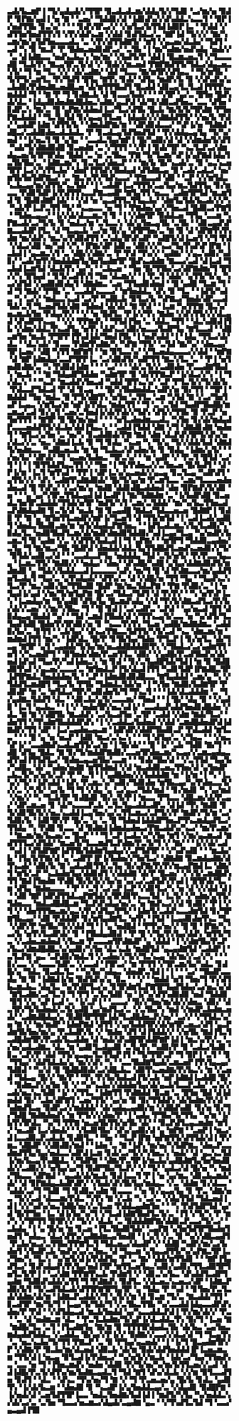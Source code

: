 ▃▟▞▙▃▆▛▐▝▜▞▄▟▄▟▞▞▜▜▛▝▉▃▟▃▟▃▆▞▟▟▄▜▞▞▜▟▊▝▃▞▆▞▅▝▉▟▛▝▊▛▇▞▄▟▐▝▅▝▇▝▝▃▅▞▝▜▟▟▊▞▟▝▐▟▊▟▚▞▞▟▚▟▟▃▚▃▃▜▝▝▉▛▐▞▅▟▜▜▙▝▊▃▚▞▝▝▝▝▊▟▚▜▛▃▞▞▝▞▅▜▃▞▙▜▜▟▐▟▉▛▐▃▝▝▛▟▟▝▞▟▜▜▅▜▅▟▜▜▚▜▝▞▛▞▟▟▚▃▆▝▞▟▟▝▊▟▜▟▃▞▃▝▇▛▐▟▝▜▞▞▞▝▇▞▚▃▆▞▆▞▄▜▟▜▅▃▃▃▟▃▝▃▝▞▛▞▟▜▜▟▇▜▞▝▆▜▝▞▄▃▅▞▟▃▙▞▝▜▟▜▝▃▟▝▚▝▉▝▆▃▛▝▛▝█▟▅▃▅▟▊▟▛▃▞▝▃▜▙▝▐▝▆▞▚▟▆▞▅▟▚▟▄▝▅▟▞▞▝▃▝▟▐▟▇▃▃▝▅▟▚▃▙▃▚▝▅▞▆▞▝▞▙▟▜▞▛▝▟▟▐▝█▃▆▃▅▃▜▝▞▜▃▃▃▟█▝▜▃▙▜▚▝▇▃▄▜▛▃▜▞▟▝▞▝▉▟▞▞▆▃▅▟▝▛▇▛▇▟▜▜▞▜▟▃▞▟▄▃▅▃▚▜▞▝▜▝▆▝▜▃▝▞▞▝▟▞▃▟▇▞▝▟▟▝▜▃▃▝▇▞▆▜▛▞▟▜▄▃▝▝▜▞▆▜▙▝▜▞▛▜▞▃▆▜▃▝▛▞▜▟▜▝█▜▄▝▇▜▚▝▊▟▞▝▟▜▄▝▆▟▛▞▙▝▉▝▞▟▚▟▚▞▄▃▙▟▉▞▛▟▅▟▇▃▅▟█▃▅▝▟▞▆▜▜▜▙▟▜▝█▃▟▟▝▟▊▃▄▜▃▜▃▟▐▜▜▜▚▃▆▟▟▟▝▜▝▝▇▝▛▝▜▝▊▟▇▃▙▝▟▝▊▃▃▞▙▟▞▝▝▝▚▜▛▝▄▞▃▝█▜▅▝█▟▚▟▞▟▃▝▐▟▄▟▉▟▅▟▇▟█▟▅▃▚▟▇▞▄▃▛▟▝▟▞▜▞▟▉▃▟▜▅▃▝▃▃▝▟▜▅▝▊▟▛▃▚▝▇▞▃▝█▝▄▛▇▞▟▟▅▟▐▃▞▜▃▞▟▜▙▝█▃▙▝▇▞▙▜▞▜▛▟▇▝▛▜▅▛▇▃▙▟▟▝▝▜▃▜▄▜▟▝▊▞▄▃▄▜▜▃▅▝▐▟▄▟▞▞▞▟▇▟▟▜▜▞▝▞▅▞▙▝▛▟▞▝▄▟▟▛▐▟▆▝▟▜▜▞▙▝▝▟▆▟▟▛▇▞▆▝▝▟▛▟▊▟▃▃▞▝▚▛▐▞▅▝▜▟▇▟▝▟█▃▞▃▟▟▉▟▅▃▟▃▙▟▃▝▛▝▊▃▟▃▄▜▟▜▅▟▜▟▝▝▛▞▟▟▄▃▄▜▄▝▜▞▚▞▅▟▝▝▐▞▅▃▜▝▉▝▄▜▄▝▝▃▃▟▃▜▄▞▆▛▐▝█▞▚▟▉▞▟▝▟▝▞▟▆▟▅▜▞▟▜▝▚▟▞▜▞▟▇▟▉▟█▝▉▃▅▟▆▝▃▝▞▜▜▜▝▝▞▛▐▝▊▟▞▜▛▝▚▃▜▃▛▃▞▟▆▟▄▃▅▞▙▜▛▜▛▟▄▝█▟▟▝▃▝▅▝▃▜▙▃▝▛▇▝▜▞▜▃▆▞▚▛▐▞▄▛▇▟▐▟▄▜▃▜▙▜▙▞▃▝▐▟▇▃▆▞▚▝▊▃▜▃▞▟▅▃▛▝▝▝▆▞▙▝█▞▚▃▟▞▃▝▉▝▄▃▚▃▅▜▛▛▐▃▞▞▚▜▜▃▙▞▝▟▅▛▐▜▜▟▚▜▙▟▄▟▝▟▜▟▇▃▄▝█▝▃▟▞▃▟▃▞▝▅▞▆▜▙▜▅▜▟▛▇▃▞▝▃▝▇▃▚▞▛▞▜▟▚▃▃▞▝▛▇▃▃▟▝▟▉▝▝▃▛▝▞▞▆▜▟▃▚▃▙▃▄▞▆▞▟▜▜▞▚▃▜▟▞▝▐▝▃▟▟▛▐▃▞▜▜▜▞▃▄▜▄▞▆▃▜▟▜▜▄▝▊▞▆▃▃▝▛▟▊▜▟▛▐▞▛▟▜▜▚▃▃▛▇▃▄▟▛▝▇▜▄▜▜▝▅▃▃▝▃▟▆▜▛▜▟▝▆▃▆▜▟▝▊▝█▟▊▟▇▛▐▟▞▝▝▞▟▝▅▝▄▃▟▜▜▃▜▜▄▃▙▞▝▟▆▜▄▜▟▞▙▃▟▞▞▞▚▝▚▟▞▛▐▃▛▃▜▜▝▜▞▝▚▃▄▃▃▝▅▝▜▝▝▛▇▟▅▞▄▞▞▜▅▃▟▝█▟▉▃▞▛▇▜▝▝▜▟▅▃▄▃▞▝▐▞▞▟▞▟▃▃▆▃▜▝▊▝▐▝▞▟▆▜▛▝▉▟▟▃▅▝▜▜▄▝▃▃▆▝▚▛▇▃▟▞▃▞▜▞▙▝▊▝▅▟▃▞▆▝▃▜▃▃▚▝▟▞▄▜▅▃▄▜▙▝▃▜▙▝▝▟▊▃▄▟▚▛▇▃▃▟▟▛▐▜▃▝▟▝▜▃▄▃▙▝▃▞▆▝▉▞▄▝▟▜▛▜▅▞▃▝▇▝▉▝▟▝▟▛▇▜▚▜▚▟▆▝▆▞▟▟▚▝▆▃▚▞▛▟▉▟▜▜▝▃▚▟▄▜▛▟▚▟▛▝▚▟█▜▞▟▐▃▅▜▝▞▜▝▛▟▝▞▟▃▞▟█▝▅▞▚▟▝▞▚▝▐▛▇▞▟▛▐▟▊▃▝▟▉▞▞▞▚▃▞▜▄▜▚▟▚▛▐▛▇▝▐▃▙▟▐▝▄▃▆▃▚▜▝▃▝▟█▞▞▟▇▞▃▝▛▝▛▟▝▜▚▞▞▝▄▟▇▞▝▞▄▃▚▟▊▞▚▟▊▞▝▃▟▞▆▜▚▜▅▟▟▟▆▜▄▜▅▜▄▟▆▜▛▝█▟▚▃▟▟▆▝▇▃▃▞▃▟▝▟▐▃▟▝▜▃▙▟▐▃▆▜▟▝▟▃▙▜▚▝▄▞▚▝▝▃▙▃▅▝▝▜▅▝█▞▜▜▙▞▃▞▟▛▇▟▆▞▜▝█▜▞▞▚▝█▜▄▟▝▝▊▜▞▃▟▜▚▜▝▜▅▝▟▃▆▞▞▝▐▝▛▃▜▝▟▟▞▝▄▜▜▞▜▞▄▝▚▃▞▟▜▟▝▞▄▟▉▟▊▟▄▜▝▟▇▟▆▃▝▃▅▝▜▜▄▟▊▟▅▟▝▝█▝▄▟█▝▜▃▆▝▜▝▟▝▜▝▇▟▞▝▛▜▙▝▃▝▃▃▟▟▚▃▃▃▞▝▆▜▅▟▟▃▝▟▚▝▉▝▜▃▝▝▐▟▜▞▚▟▃▝▚▝▃▞▞▝▆▟▃▃▚▃▟▝▃▞▛▝▚▟█▃▙▝▉▜▃▞▙▝▚▛▇▃▞▜▅▟▞▟▛▃▃▟▜▟▞▃▜▝▜▃▅▟▜▟▞▟▇▝▜▟▅▟▝▟▞▟▞▝▇▝▛▟▝▝▐▃▆▝▚▞▛▛▇▝█▃▚▞▅▃▆▃▙▜▅▝▛▟▄▞▛▞▝▝▞▝▅▝█▟▜▃▝▛▐▞▞▜▚▝▇▟▅▝▞▟▚▜▜▞▞▞▟▃▄▟▝▟▚▟▛▜▚▃▄▝▝▞▞▝▛▛▇▟▚▝▝▜▜▟▐▜▅▝▃▝▟▟▃▝▜▜▝▝▟▃▚▟▉▟▐▜▙▝▞▟▆▞▟▟▃▜▚▃▟▜▄▝▅▜▚▝▟▟▚▃▞▟▉▞▅▃▃▞▙▟▛▜▄▝▇▜▃▃▟▝▝▟█▃▆▜▅▝▆▃▙▝▛▜▛▛▐▜▚▟▐▟▞▜▅▟▐▜▙▝▐▝▅▟▚▟▟▝▐▝▐▟▄▝▜▜▃▞▟▞▟▃▝▝▟▃▚▟▞▝▊▃▃▝▛▟▆▜▚▟▇▞▚▝▚▛▇▝▜▜▞▝▃▜▟▝▇▞▚▞▝▟▅▃▄▞▜▛▐▃▅▞▝▟█▝▚▜▜▝▇▛▇▜▝▝▆▝▉▜▃▃▚▞▝▞▜▃▅▟▄▃▃▃▞▞▟▟▝▝▆▛▇▝▟▝▇▛▐▟▆▟▄▞▃▃▛▜▛▛▐▃▝▃▞▟▉▟▜▞▚▟▛▜▜▝▇▃▚▜▃▝▃▝▝▛▐▝▅▜▅▟▊▟▇▞▃▝▚▝▛▟▉▟▐▟▆▝▝▝▝▃▞▝▝▝▟▞▃▜▞▞▃▟▉▟▅▝▛▃▃▟▇▜▙▟▚▝▆▃▙▝▝▝▇▝▜▟▄▟▛▜▟▟▅▝▚▟▆▜▛▝▉▝▟▞▛▛▇▃▛▝▐▞▟▃▞▞▚▝▐▝▜▞▟▃▚▝▝▝▚▃▛▝▆▃▟▟▚▜▅▃▟▝▚▟▟▝█▜▚▃▚▞▝▃▛▝▛▜▃▜▞▞▜▞▟▞▙▝▛▟▃▃▛▜▟▃▟▝▛▝▟▝▊▃▄▝▝▝█▞▚▜▙▟▅▟▟▃▚▟▛▞▅▝▉▞▜▜▝▝▜▛▐▝▇▟▟▟▝▜▅▝▆▟▃▝█▝▛▜▞▟▇▜▚▝▅▜▅▝▃▜▜▃▝▃▆▝▚▜▟▝▇▝▞▃▞▜▅▜▄▛▐▃▄▃▝▞▆▜▃▞▆▝▅▛▐▞▛▟▃▝▆▟▄▜▜▝▝▜▝▃▝▃▜▟▝▜▄▟▛▜▙▟█▞▆▃▆▃▞▃▟▝▊▞▄▜▝▃▅▞▃▜▅▟▐▞▟▞▛▟▞▞▜▟▚▝▟▜▞▞▜▜▙▝▉▝▛▃▛▝▅▜▅▜▜▜▝▝▇▜▛▝█▝█▞▆▞▅▟▝▝▝▝▅▜▃▟▅▟▆▃▃▟▃▝▚▜▅▝▊▞▟▞▆▟▄▟▛▃▃▃▅▟▟▜▜▞▟▃▙▞▟▟▐▜▄▃▚▝▝▃▟▟▐▜▟▟▝▟▇▝▞▜▝▟▇▟▊▟▇▝▅▟▅▜▝▝▇▜▃▞▄▜▅▝▃▝▅▞▚▝▊▃▟▟▉▟▞▛▇▝▇▟▝▟▆▝▟▃▛▟▚▜▛▜▞▟▚▞▅▞▟▃▞▞▃▝▅▃▝▟▇▟▐▃▙▝▉▝▜▝▊▟▄▝▚▃▅▝▚▝▜▞▄▝▜▞▞▟▟▞▙▟▝▟▇▟▜▞▅▟▆▃▃▝▚▟█▃▅▃▙▝▆▝▆▝▜▃▙▃▞▟▚▟▅▞▙▝▊▝▉▟▄▝▐▟▆▞▄▜▞▝▝▞▅▞▙▞▝▟▛▟▞▝▜▝▄▃▅▞▙▟▅▃▝▜▛▃▚▞▝▝▆▝▄▟▛▝▞▝▛▃▜▝█▜▟▝▃▞▜▝▐▝▐▝▉▜▜▟▟▜▄▃▜▜▝▞▝▜▅▝▐▝▜▞▛▟▅▃▞▞▃▜▅▃▅▝█▞▙▟▜▝▝▟▝▛▐▞▆▝▐▃▜▝▆▜▚▟▝▝▛▛▐▝▟▛▐▃▚▞▄▃▅▟▞▞▄▃▄▝▊▃▜▃▄▝▚▟▛▟▜▝▄▜▜▞▞▞▝▟▚▝▃▟▇▜▚▟▇▟▉▟▞▝█▞▜▞▄▞▆▝▛▃▆▜▃▃▝▃▆▞▜▃▃▃▅▟▅▟▅▃▟▝█▝▛▟▚▞▝▞▃▞▆▞▄▝▆▟█▝▟▟▊▟█▃▟▟▅▟▝▟▅▝▉▛▇▟▚▜▞▟▊▝▅▝▝▝▄▝▄▞▚▜▛▃▜▜▟▃▄▟▐▟▐▃▟▛▐▝▇▞▜▟▇▟▆▝▃▝▐▞▙▟▛▟█▝▉▃▅▟▃▜▅▜▛▃▙▟▟▞▜▜▟▞▅▜▛▝▆▟▜▞▚▜▝▃▆▞▃▜▟▟▞▝▆▞▚▞▙▃▜▜▅▃▟▃▛▟▇▟▄▟▇▝▊▃▜▞▟▝▅▃▙▝▇▝▊▃▄▟█▝▇▟▃▞▜▟▃▃▅▃▅▝█▟▇▛▐▝▊▟▉▝▛▝▇▝▄▝▇▜▅▜▜▃▅▟▛▞▆▛▐▞▜▃▅▜▝▟▝▜▜▞▆▜▟▝▐▝▃▟▐▃▟▞▄▟█▜▝▟▅▟▃▜▙▟▊▃▆▞▆▝▅▜▞▟▄▟▃▛▇▜▅▃▝▝▐▟▜▃▟▃▆▃▚▜▄▜▃▟▉▞▚▝▉▟▄▜▃▝▅▟▉▜▙▟▜▃▆▞▟▞▆▟▛▟▆▟▉▜▟▟▉▞▚▟▐▃▄▞▜▃▄▝▚▞▅▟▛▞▙▃▆▃▜▝█▝▄▟▆▝▞▃▝▞▟▜▜▞▙▟▃▟▐▝▜▝▄▛▇▞▝▝▆▜▛▜▝▜▟▟▉▃▄▟▅▞▃▜▄▝▜▝▇▞▆▃▞▜▙▝█▟▛▟▝▟▅▟▟▞▟▟▃▜▄▜▜▟█▟▜▃▅▟▚▃▅▟▊▞▞▜▞▝▉▜▟▞▄▟▊▃▞▟▝▝▝▃▃▟▃▃▛▜▄▝▅▟▟▟▄▝▜▟▝▃▜▞▅▜▞▝▛▞▛▃▃▜▄▃▄▝▐▃▆▃▜▜▞▝▇▟▉▞▞▝▅▟▄▞▝▟▅▞▝▟▚▟█▞▚▟█▝▄▜▄▞▟▟▇▟▉▟▜▞▆▟▆▟▉▝▄▝▜▟▞▞▙▟▟▃▃▟▐▃▃▃▃▃▚▟▚▝▆▞▜▝█▝▟▝▛▟▇▃▃▞▆▞▄▟▟▜▅▜▃▟▄▜▝▜▄▞▃▝▄▜▚▟▄▟▞▝▟▜▚▞▃▝▟▝▞▟█▞▅▝▜▜▝▜▄▝▝▜▄▟▚▃▚▜▃▞▛▝▆▃▚▟▊▞▙▞▜▜▙▟▉▝█▟▛▝▇▞▆▃▜▟▃▛▇▝▝▛▇▝▛▟▉▞▃▝▐▝▅▜▄▟▐▞▄▟▝▞▆▞▜▞▆▜▄▛▇▝█▞▃▞▜▟▃▞▜▟▜▝▟▝▛▞▛▞▝▝▚▝▅▜▚▛▐▃▚▝▐▃▅▟▄▞▆▝▜▞▄▟█▝▟▜▄▜▄▝█▃▆▟▚▟▄▝▞▟▝▜▚▜▞▟▇▃▟▜▃▞▛▞▙▞▟▞▞▃▅▞▝▞▆▞▚▜▙▃▝▜▝▝█▝▊▟▐▝▃▞▃▟▛▃▝▃▛▟▝▝▄▞▅▃▟▝█▜▝▟▉▟▄▃▄▜▙▟▟▝▚▞▝▝▜▟▝▃▆▟▐▜▙▟▞▟▝▞▜▜▚▃▄▜▞▃▃▝▅▝▚▞▟▜▞▜▃▜▄▟▜▟█▝█▟▅▜▚▜▛▟▊▞▅▝▊▝▚▃▃▜▚▜▚▝▜▃▅▝▄▟█▞▆▟▇▟▆▃▝▃▟▟▉▞▙▞▃▝▊▜▜▝▝▃▙▜▄▞▝▟▚▃▞▛▇▃▃▜▟▜▜▞▚▜▞▃▟▝▚▃▝▟▆▃▆▞▆▝▆▟▆▟▐▜▜▝▆▞▚▝▐▟▛▟▃▝█▞▛▝▊▜▙▜▄▞▜▟▅▝▛▜▃▛▐▝▊▞▅▜▃▝▟▞▜▃▄▝▇▜▛▝▄▜▝▃▄▟▟▞▜▞▙▞▆▞▅▃▟▟█▟▟▟▉▜▚▝▞▜▙▟▃▞▃▞▄▟▆▜▜▝▅▜▝▞▚▃▅▟▛▜▝▝▉▜▅▟▞▟▆▞▛▃▅▜▜▃▝▟▉▞▝▞▄▟█▞▛▃▟▜▙▟▚▞▟▞▅▟▐▟▚▟▝▜▄▞▛▞▚▟▐▟▅▃▚▝▆▝▊▟▝▝▊▞▃▜▄▟█▜▟▞▜▟▐▝▆▝▉▝█▟█▟▉▜▚▟▝▞▄▃▅▞▃▃▃▞▃▝▇▜▅▟▃▛▐▜▞▟▄▟▐▜▜▝▚▟▊▜▟▛▐▛▇▟█▃▜▛▐▟▜▛▇▟▃▜▅▟▟▟▅▞▙▝▝▃▛▝▐▟▆▟▉▟▉▟█▃▃▝▇▜▄▟▟▟▝▃▆▞▄▝▚▝▞▜▟▟▜▃▆▟█▜▝▜▃▞▙▝▛▜▙▝▜▟▆▟▃▜▟▞▅▝▐▝▚▜▅▝▇▟▉▞▙▟▇▜▛▝▛▟▊▟▛▝▆▝▃▝▆▜▟▃▞▜▛▞▚▟▊▟▅▜▞▜▝▜▚▃▜▝▝▝▐▟▞▟▃▟▟▟▆▝▃▝▜▞▄▟▇▃▜▟▟▜▝▟▃▝▝▟▊▃▙▞▄▜▞▃▃▃▆▞▝▜▅▟▝▝▐▝█▞▝▟▄▝▉▝▝▞▄▟▉▝▐▃▜▝▄▃▙▃▝▝▐▝▞▝▅▟▅▜▛▞▅▃▚▟▐▞▝▃▃▟▄▟▚▟▟▜▅▟▊▟█▟▅▝▞▟▃▝▇▝▇▝▞▟█▜▙▝▇▃▟▟▚▝▃▞▙▃▟▜▅▝▃▜▛▝▃▟▟▝▞▟▆▝▇▟▞▜▃▞▝▟▅▜▜▝▞▜▚▟▆▜▙▟▟▟▛▟▚▝▐▝▞▃▟▟▃▞▙▟▅▟▝▞▟▟▝▃▆▟█▟▅▟▛▟▐▟▇▟▛▞▜▜▝▟▛▝▐▃▞▃▄▟▅▃▄▃▆▝▐▟▛▟▛▞▟▟▛▜▙▟▊▃▛▝▛▟▃▟▟▝▆▜▃▃▝▝▝▝█▝▄▝▅▝▅▃▛▝▐▟▉▝▆▃▞▃▚▃▚▝▝▝▜▝▟▜▄▞▃▝▞▜▄▃▝▝▝▞▅▃▚▛▐▞▝▃▃▟▇▟▚▃▟▃▆▜▜▞▃▞▆▝▐▝▇▞▟▞▝▝█▝▐▞▝▃▙▝▜▟▉▝▇▞▜▝▝▟█▝▟▜▄▝█▟▃▝▇▝▊▞▜▞▆▟▟▛▇▟▉▞▃▃▅▜▛▟▅▃▆▞▚▃▄▞▞▃▆▃▄▟▄▃▟▜▚▟▐▜▜▟▜▃▞▝▉▟▅▃▄▃▅▜▙▞▃▃▆▝▝▝▊▟▞▜▙▞▟▝▝▞▃▜▜▟▝▜▄▞▙▞▚▟█▃▝▟▞▝▚▟▅▞▅▟▇▝▆▜▜▟▆▟▝▞▟▝▆▃▟▟▉▃▅▃▜▜▅▞▟▝▄▜▅▟▛▃▙▃▜▞▚▞▅▜▞▃▛▝▛▝▚▃▜▝▐▝▄▟█▟▅▞▞▞▙▟▟▟▇▝▆▝▐▞▆▝▐▝▚▝▐▃▚▞▞▜▞▝▐▟▚▟▟▝▐▟▚▝▛▃▆▃▚▞▚▟▊▞▜▟▊▟▅▝▆▜▙▃▄▞▚▞▛▟▅▃▃▜▞▞▞▃▝▞▚▜▞▝▄▞▙▝▜▝▜▝▞▟▄▝▄▝▃▞▄▃▞▜▟▞▆▟▝▝▊▞▆▟▊▝▚▝▄▞▆▟▝▞▆▞▞▝▚▝▜▃▙▜▛▝▊▟█▟▊▝▉▞▃▜▞▛▐▝▆▃▃▝▛▜▃▃▝▟█▃▆▞▟▞▛▃▄▞▝▟▛▃▆▃▅▝▊▝▟▞▚▃▃▃▛▃▙▝▃▜▃▜▄▃▟▟▃▟▛▃▝▟▐▟▝▜▚▝▇▟▉▝▊▜▞▟▊▜▙▜▞▞▅▃▚▃▟▟▐▃▄▜▅▞▄▞▃▜▜▃▆▃▞▃▛▜▞▞▛▝▇▟▛▞▜▞▆▝▃▞▜▟▉▞▙▝▐▟▊▜▛▞▛▝█▞▃▝▄▝▃▝█▝▜▟▅▟▐▟▟▟▛▜▅▃▛▜▚▃▆▟▄▟▜▃▞▜▜▟▄▝▚▝▛▟█▝▊▃▃▝▟▝▉▟▇▟▐▟▆▟▄▟▅▃▞▛▇▃▟▟▚▞▚▃▞▝▆▞▛▃▆▞▝▝▇▃▆▞▆▞▙▃▅▞▃▝█▃▛▝▝▝▜▝▃▛▐▃▟▃▚▞▚▜▅▝▆▜▝▞▆▞▄▃▆▃▟▝▇▟▜▜▜▃▞▟▜▟▞▝▆▃▅▜▞▜▃▃▆▟▜▃▛▟▆▞▛▃▜▞▜▝▞▝▇▞▝▝▐▞▞▟▞▃▟▝▚▟▐▝▟▜▟▛▇▛▐▟▜▜▙▜▟▟▆▜▄▟▄▞▞▃▛▜▟▜▛▝▝▞▚▟▚▟▉▝▝▝▆▃▙▞▙▝▐▜▄▜▞▛▇▞▟▝▄▝▃▟▛▛▐▛▐▞▙▟▅▞▞▜▅▜▃▞▝▟▇▟▇▝▉▃▆▟▄▟▇▞▟▜▚▃▟▞▝▟▉▞▙▝▇▝▃▟▃▟▊▜▜▞▃▜▄▝▉▞▄▛▇▞▛▞▛▞▆▃▄▛▇▟▐▃▝▟▇▞▜▝▆▜▞▃▛▝▚▃▙▟▅▜▄▞▟▟▊▟▜▝▞▟▟▟▇▝▟▞▛▝█▃▅▞▝▞▚▜▞▃▆▟█▟▚▜▜▝▇▟▐▜▅▟▆▝▛▟█▝▉▞▙▜▞▞▙▞▅▝▄▞▃▞▃▟▜▟▚▜▚▟▐▝█▜▛▟▞▜▃▝▆▝▟▜▄▝▇▟▅▃▃▃▝▝▛▝▝▃▜▝▃▞▃▛▐▃▛▝▞▟▊▜▃▞▚▝▅▝▟▝▞▞▟▟▝▟▐▝▝▟▉▝▇▛▐▟▛▟▜▜▟▃▄▛▇▜▟▞▄▜▛▟▉▜▚▃▃▜▟▝▐▃▜▞▝▞▚▟▆▞▄▜▜▞▜▟▅▃▃▝▆▟▃▟█▟█▃▆▝▜▃▛▟▚▟▄▞▅▞▃▝▅▝▇▟▚▃▞▞▟▝▊▟▉▞▝▛▐▝▞▜▝▞▝▟▅▜▜▜▅▃▆▞▄▃▚▜▚▞▟▜▄▞▛▜▞▝▐▟▅▜▞▃▟▟▚▃▃▟▆▜▟▝▊▞▜▛▇▜▙▃▄▞▝▟▉▝▛▟▟▟▛▝▊▞▆▜▄▟▇▜▃▝▅▜▚▝▐▜▟▝▐▃▄▟▊▟▅▜▚▃▝▜▄▝▞▟▛▞▛▝▆▜▙▞▜▞▞▟▟▝▜▝▐▝▄▝▅▟█▟▝▝▛▜▚▞▅▞▞▝█▝▉▝▐▛▇▞▚▝▃▞▙▝▅▜▚▜▃▟▛▟▞▝▊▝▐▜▙▟▄▟▉▟▝▝▛▝█▝▞▜▄▜▚▜▄▞▟▟▚▝▆▜▜▞▜▃▝▞▃▟▅▃▆▟▅▟▝▞▙▃▆▝▛▃▃▃▅▜▛▟▇▟▛▝▄▝▟▟▟▝▐▝▞▟▆▜▙▞▛▃▛▞▙▃▞▟▆▟█▟█▃▚▞▄▟▊▞▚▜▅▝▟▃▚▃▙▝▆▟█▜▟▝▄▃▄▟▇▜▟▝▃▟▟▛▐▝▃▜▃▛▇▝▄▃▝▃▛▟▉▞▆▟▃▜▝▞▃▟▅▞▞▜▞▞▜▃▚▃▄▝▟▞▆▞▞▃▞▞▚▝▝▝▊▞▃▃▝▞▚▃▃▃▜▟▛▃▝▞▃▃▟▝▐▜▛▃▞▝▆▝▛▜▜▝▞▜▛▃▆▞▙▞▚▟▃▝▊▟█▞▄▝▜▟▃▝▉▃▟▃▜▃▝▝▚▞▙▞▚▟▄▃▝▟▅▟▛▃▜▟▐▝▐▝▝▝▃▞▝▜▙▟▛▃▃▟▄▝▇▝▉▝▐▟▇▟▐▞▆▝▉▟▜▟▚▞▄▝▉▃▝▝▝▞▝▝▆▟▟▝▅▜▝▜▅▞▜▝▛▞▟▜▙▃▆▃▙▃▝▟▄▜▃▝▚▞▛▟▛▜▃▞▄▝▊▜▛▟▆▜▃▛▇▜▛▜▄▟▜▟▄▞▃▞▅▃▚▞▟▝▇▜▃▟▇▞▃▞▜▃▜▝▜▝▛▜▝▃▜▃▜▟▉▝▅▝▐▞▚▞▟▜▚▟▉▟▉▝▅▟▝▜▟▟▉▝▉▜▝▞▄▝▄▛▐▃▟▝▃▝▐▞▃▛▐▝▝▃▃▃▞▝▉▞▞▜▅▞▆▞▟▞▞▟▅▃▝▟▊▞▝▟▃▜▛▞▜▞▙▟▅▟▞▃▜▞▄▟█▝▄▞▆▟▜▃▞▃▝▞▃▜▙▞▚▝▆▟▝▞▆▟▛▃▙▟▆▃▅▟▞▝▃▟▇▟█▟▄▞▄▝▉▟▉▜▛▜▜▛▐▟▞▜▃▟█▟▅▃▛▞▅▞▝▃▞▞▝▞▜▜▟▃▚▞▅▝▇▝▞▝▆▞▆▟▛▝▐▟▅▛▇▟▝▟▜▜▝▞▄▞▙▟▟▜▛▞▟▞▆▜▛▃▅▃▞▟▜▝▄▃▛▟▆▜▙▜▅▞▆▞▄▝▛▃▙▟▛▞▙▝▞▝▇▟▅▝▟▜▝▟▐▜▟▟▞▞▝▞▅▜▙▝▇▟▐▜▃▜▃▟█▟▆▜▛▞▛▃▟▞▙▃▟▟▅▝▟▝▅▟▞▟▚▟█▜▛▟▟▛▇▛▐▟▐▝▆▃▚▞▛▞▃▝▃▞▅▞▄▟▃▟▇▃▝▟▃▝▆▝▄▟▊▜▃▟▄▟▉▝▃▜▄▜▚▝▚▟▉▞▛▝▉▝▃▟▃▞▙▟▊▝▊▃▝▃▛▞▛▝▟▟▝▜▜▞▄▃▄▃▜▃▜▜▄▛▐▜▝▝▜▞▜▜▛▃▛▝▜▝▉▛▐▝▃▜▝▝▊▝▜▜▄▞▝▟▟▜▟▃▙▞▄▝▆▞▞▟▚▝▚▝▝▃▃▜▙▟▇▜▄▟▞▃▆▃▅▛▐▜▚▜▄▃▄▞▜▟▉▟▝▝▚▞▟▝▉▝█▟█▟▉▟▞▃▞▟█▃▙▃▝▟▉▜▚▃▅▟▇▞▛▞▙▃▚▝▆▝▞▃▅▟▝▜▟▃▄▝█▞▞▝▇▞▛▝▝▜▚▝▛▞▙▞▙▟▃▟▐▜▞▃▙▝▅▛▐▟▇▟▐▃▟▟█▝█▞▝▝▉▟▆▃▛▞▄▜▅▝▊▝▞▝▚▞▚▃▙▞▞▟▟▟▅▜▄▞▟▞▄▃▙▜▃▃▛▃▙▞▝▃▚▞▞▃▟▞▅▃▚▃▜▟▉▝▐▞▝▞▜▜▃▝▐▟▆▜▜▝▛▟▇▟▟▝▉▃▆▝▃▝█▜▅▝█▟▝▟▐▟▅▟▟▝▉▞▝▃▙▞▟▛▇▜▝▃▅▞▜▜▞▝▄▞▅▝▉▝▉▞▜▜▟▟▚▝▟▞▙▟▆▞▛▞▟▝▚▟▆▟▜▃▄▝▉▟▛▃▞▞▆▟▟▟▞▝▟▞▄▟▄▃▄▟▉▞▆▝▞▟█▟▚▟▊▝▊▞▅▝▊▞▜▞▜▟█▝▇▟▇▟▅▟▚▝▆▝▛▜▞▞▞▟▅▞▛▝▐▝▄▟▄▝▛▜▙▞▜▞▜▜▄▝▚▞▆▝▐▞▙▜▚▜▛▟▃▝▚▞▜▝▛▛▇▝▅▃▅▜▙▜▜▞▅▜▙▝▟▞▝▝▉▃▛▟▜▃▄▃▆▟▆▝▆▜▞▝▅▃▟▛▐▃▞▟▅▟▞▝▝▞▙▟▊▜▙▞▝▟▚▞▄▟▉▞▟▝▄▝▆▛▇▝▝▃▅▛▐▝▆▃▞▟▐▃▃▟▉▃▛▃▟▃▙▝▊▟▉▜▃▝▝▜▅▝▝▜▃▛▐▛▇▝▅▛▇▜▜▞▟▜▜▟▞▟▐▝▛▞▆▃▝▟█▟▛▝▞▟▉▟▉▞▆▟▝▝▐▟▅▝▃▝▇▝▐▟▚▝▆▞▅▞▚▜▟▛▇▃▝▟▅▃▛▃▃▟▆▟▜▜▄▜▄▞▅▟▃▃▚▟▛▟▐▃▆▝▊▟▞▃▞▜▞▞▚▜▅▃▚▝▅▟▞▝▟▝▄▃▚▃▜▟▐▞▆▞▙▃▄▜▚▟█▟▃▝▞▜▟▛▇▝▝▟▇▞▛▃▜▛▐▞▆▃▙▞▄▟█▟▇▜▄▜▅▜▅▟▉▟▞▞▃▟▉▞▞▝▅▜▄▞▄▞▜▝▉▟▛▜▙▞▜▃▛▞▝▞▝▜▞▝▄▟▃▞▟▝█▞▅▝▚▝▆▟▞▜▙▃▃▝▟▛▇▟▝▝▄▃▟▞▟▞▆▃▙▝▊▟▐▃▃▜▝▛▐▝▅▝▄▞▆▃▝▟▊▃▙▃▆▟▞▟▞▝▟▝▊▛▇▟▄▃▙▟▛▟▛▞▝▞▙▟▞▟▚▜▙▜▄▞▆▟▄▃▝▞▃▝▟▟▆▝▊▞▟▃▃▝▚▟▟▞▃▞▜▝▜▟▊▝▜▝▊▟▉▃▚▟▆▝▊▃▃▃▝▝▅▝▊▞▄▃▄▜▄▝▊▝▛▃▝▟▇▞▅▃▝▜▞▞▃▟▝▟▃▃▆▞▛▟▃▝▚▜▚▝▇▝▞▃▙▝▚▝▃▞▃▝▞▟▄▜▜▟▝▜▟▃▅▟▐▟▐▝▞▞▚▟▚▞▅▃▜▟█▞▅▞▞▃▜▃▅▝▛▟▟▃▄▟▆▜▅▝▝▝▚▝▛▟▜▟▛▜▟▝▄▞▟▝█▞▛▜▅▝▐▃▝▟▐▞▙▞▚▞▜▝▞▜▃▟▐▟▇▜▙▟▜▃▜▞▃▝▐▜▝▞▜▞▚▝▛▝▆▞▚▝▞▜▛▜▜▝▉▜▛▞▞▝▜▞▞▝▟▃▙▝▃▝▉▟▟▟▇▛▇▞▟▟▊▃▛▃▃▞▜▞▃▞▝▃▙▟▄▝▐▝▄▝█▞▅▝▆▝▊▃▅▝▐▜▃▜▙▟▉▜▟▞▝▃▄▛▇▝▄▜▅▜▟▜▛▜▙▟▅▜▅▟▜▝▚▟▄▃▝▟▃▞▟▜▚▞▄▟▇▟▆▃▄▜▅▟▉▝▐▝▄▜▝▞▃▝▉▝▚▞▞▟█▃▄▟▜▝▛▃▙▞▅▃▞▃▜▜▙▞▛▛▇▜▃▜▝▜▟▃▅▃▞▟▄▟▛▝▞▝▟▟█▝▚▟▛▞▆▞▃▞▙▟▅▜▝▞▙▟▛▃▙▝▅▟▚▞▄▞▃▜▅▃▝▟▝▜▄▃▆▝▄▜▄▃▟▜▜▞▚▞▄▛▇▃▜▛▐▃▞▜▅▞▚▝▜▃▚▝▚▞▅▜▞▟▐▞▛▟▟▜▄▝▛▝▃▝▇▞▝▟▟▞▆▜▜▟▊▝▝▝▇▛▐▜▄▟▜▃▞▝▊▟▚▟▄▟▚▜▚▜▄▞▅▟▐▜▛▝▆▜▜▃▅▜▄▃▚▟▊▞▄▟▊▞▜▜▃▟▉▜▛▜▅▜▃▜▞▛▐▝▝▃▞▟▇▝▛▛▇▜▚▃▙▝▛▟▆▜▝▞▝▟▊▃▚▞▙▃▝▟▚▟▟▜▃▟▛▜▄▟▆▝▜▟▉▟▚▟▟▞▄▜▜▝▜▝▛▟▇▟▚▝▉▟▜▃▝▞▟▃▅▃▚▃▅▃▞▟▛▝▐▟▇▃▛▟▉▞▙▜▝▜▞▃▟▜▟▃▟▞▟▜▜▛▇▜▛▜▄▜▛▝▄▝▜▟▄▝▛▝▚▟▝▝▊▜▅▞▛▃▜▃▟▞▟▟▆▞▟▞▆▝▐▟▇▃▛▃▟▟▞▞▜▝▄▜▞▞▆▝▟▝▊▃▆▝▜▞▃▝▇▃▟▟▞▜▜▝▊▃▟▜▛▝▆▞▜▞▜▝▐▃▄▞▜▞▜▟▞▜▝▞▃▜▙▃▜▜▙▝▚▞▃▃▟▟▐▟▄▃▃▟▛▟▚▟▅▞▛▝▛▟▝▝▞▟▜▟▄▃▟▝▆▃▙▜▅▟▟▝▄▞▚▃▃▟▟▃▛▟▐▝▛▞▆▞▟▞▞▝▛▃▝▝▃▝▟▝▅▟▆▃▆▝▟▃▝▝▛▃▜▃▙▟▆▞▜▞▄▛▐▞▟▃▟▟▃▜▚▝▉▞▜▝▐▃▅▝▇▝▆▟█▞▜▃▝▃▜▝▐▜▃▟▇▜▄▝▇▞▆▝█▝▜▜▜▜▛▟▄▟▃▜▙▝▟▞▙▃▝▃▄▜▅▃▆▟▄▟▟▜▟▟▃▝▞▃▟▟▃▝█▞▄▞▞▛▐▞▞▝▉▟▇▞▞▃▃▞▞▟▃▞▟▝▜▝▜▃▄▜▚▝▃▝▅▃▚▃▙▞▜▞▜▜▝▛▇▃▛▝▃▝▉▝▛▜▄▞▄▃▅▟▞▝▐▝▐▞▜▝█▃▄▟▆▜▛▞▛▝▞▟▇▞▛▝▉▃▙▞▆▞▟▃▅▟▝▟▉▃▙▝▟▞▆▝▉▟▞▟▟▜▅▟▟▟▐▛▐▃▅▃▆▃▆▝▜▜▞▟▐▝▅▃▄▝▉▜▃▟▐▞▛▟▅▃▞▝▚▞▅▜▞▞▆▃▙▝▐▟▞▃▞▜▄▞▜▜▅▟▚▃▝▃▃▝▅▝▜▝▐▜▅▃▆▟▚▝▅▟▅▝▟▟▉▝▛▞▜▞▅▞▚▞▆▞▙▜▜▃▅▞▞▃▟▝▟▟▐▟█▞▛▃▜▞▟▜▚▞▆▞▙▟▇▃▄▟▃▜▝▜▟▝▇▜▝▟▚▞▟▃▙▝▞▞▆▝▉▜▃▃▟▜▅▝▊▟▜▝▝▟▃▝▝▟▚▃▝▜▚▞▅▞▜▝▇▝▞▝▜▝▛▃▅▃▅▞▄▝█▞▙▝▊▟▃▝▄▟▊▜▚▝▐▞▟▞▙▃▆▝▝▟▅▟▉▝▊▝▚▃▟▛▐▞▄▜▅▟▟▃▄▞▃▝▞▟▄▟▊▝▉▟█▛▇▝▐▞▅▟▞▟▝▃▅▜▟▜▜▛▐▃▃▝▅▟▃▜▅▟▇▞▙▟▐▟▐▝▆▟▜▞▚▜▄▝▚▞▅▟▟▃▚▞▟▞▃▞▃▝▃▜▅▝▜▃▃▞▅▃▆▃▞▟▄▟▞▃▄▟▇▝▄▃▝▝▞▜▚▟▜▃▜▟▝▜▝▃▃▞▄▃▄▟▐▜▉
